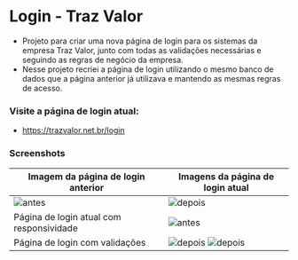 # Login - Traz Valor

- Projeto para criar uma nova página de login para os sistemas da empresa Traz Valor, junto com todas as validações necessárias e seguindo as regras de negócio da empresa.
- Nesse projeto recriei a página de login utilizando o mesmo banco de dados que a página anterior já utilizava e mantendo as mesmas regras de acesso.

### Visite a página de login atual:

- https://trazvalor.net.br/login

### Screenshots

|    Imagem da página de login anterior          |     Imagens da página de login atual        |
| ---------------------------------------------- | ------------------------------------------- |
| ![antes](https://i.imgur.com/w8NDSmE.png)      | ![depois](https://i.imgur.com/1ZXDejO.png)  |
|   Página de login atual com responsividade     | ![antes](https://i.imgur.com/QvjutsV.png)   |
|       Página de login com validações           | ![depois](https://i.imgur.com/w8yghfK.png) ![depois](https://i.imgur.com/A8ioX25.png)  |





